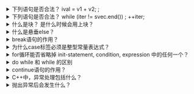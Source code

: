<details>
  <summary>下列语句是否合法？ ival = v1 + v2; ; </summary>
  
  ``` 
  该语句是合法的。ival = v1 + v2; 表示一个赋值语句，而后面的分号 ; 表示一条空语句。
  ```
</details>

<details>
  <summary> 下列语句是否合法？ while (iter != svec.end()) ; ++iter; </summary>
  
  ``` 
  该语句不合法，while循环后额外的分号导致while循环空转，所以iter无法自增，则代码将无休止循环下去。
  ```
</details>

<details>
  <summary>什么是块？ 是什么时候会用上块？</summary>
  
  ``` 
  块是复合语句，又花括号括起来的语句和声明的序列。一个块就是一个作用域。
  当语法上需要一条语句，但是逻辑上需要多条语句时应该使用复合语句。
  ```
</details>

<details>
  <summary> 什么是悬垂else？</summary>
  
  ``` 
 悬垂else指的是在那些既有if语句又有if else语句中存在的程序二义性的问题。
 C++规定 else 与离它最近的尚未匹配的 if 匹配。
  ```
</details>

<details>
  <summary> break语句的作用？</summary>
  
  ``` 
  break语句负责终止离它最近的 while, do while, for 或 switch 语句，
  并从这些语句之后的第一条语句开始继续执行。
  ```
</details>

<details>
  <summary> 为什么case标签必须是整型常量表达式？</summary>
  
  ``` 
  使用整形常量表达式为了保证在编译时就知道case标签的内容。
  ```
</details>

<details>
  <summary> for循环能否省略掉 init-statement, condition, expression 中的任何一个？</summary>
  
  ``` 
  for循环可以省略掉 init-statment, condition, expression中的任何一个，或者所有。
  我们可以使用空语句作为 init-statement。
  如果省略了condition，我们默认condition = true。
  当省略掉expression，我们要保证for循环主体内有迭代或者结束循环的语句。
  ```
</details>

<details>
  <summary> do while 和 while 的区别</summary>
  
  ``` 
  do while 定义为先循环，再判断，所以无论如何都会执行一次循环体。
  而 while 是先判断，再执行循环，如果条件不满足则不会进行循环。
  ```
</details>

<details>
  <summary> continue语句的作用？</summary>
  
  ``` 
 continue语句终止最近的循环中的当前迭代并且立即开始下一次迭代。
 continue只是终止当前迭代，但是仍然继续执行循环。
  ```
</details>

<details>
  <summary> C++中，异常处理包括什么？ </summary>
  
  ``` 
  throw表达式，异常检测部分使用throw表达式来表示它遇到了无法处理的问题。引发了异常。
  try 语句块，异常处理部分使用try语句块处理异常。try语句块从关键字 try开始，并包含一个或多个catch子句。try语句块中的代码抛出的异常通常会被某个catch子句处理。
  一套异常类，用于在throw表达式和相关的catch子句之间传递异常的具体信息。
  ```
</details>

<details>
  <summary> 抛出异常后会发生什么？</summary>
  
  ``` 
  抛出异常将终止当前的函数，并把控制权转移给能够处理该异常的代码。
  ```
</details>

